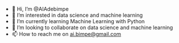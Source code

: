 - 👋 Hi, I’m @AIAdebimpe
- 👀 I’m interested in data science and machine learning
- 🌱 I’m currently learning Machine Learning with Python
- 💞️ I’m looking to collaborate on data science and machine learning
- 📫 How to reach me on ai.bimpe@gmail.com
